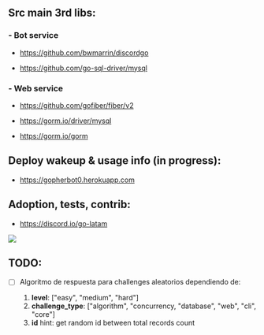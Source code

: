 ## Src main 3rd libs:

### - Bot service

- https://github.com/bwmarrin/discordgo

- https://github.com/go-sql-driver/mysql

### - Web service

- https://github.com/gofiber/fiber/v2

- https://gorm.io/driver/mysql

- https://gorm.io/gorm

## Deploy wakeup & usage info (in progress):

- https://gopherbot0.herokuapp.com

## Adoption, tests, contrib:

- https://discord.io/go-latam

![](https://awebytes.files.wordpress.com/2021/08/gopherbot.png)

## TODO:

- [ ] Algoritmo de respuesta para challenges aleatorios dependiendo de:

    1. **level**: ["easy", "medium", "hard"]
    2. **challenge_type**: ["algorithm", "concurrency, "database", "web", "cli", "core"]
    3. **id** hint: get random id between total records count